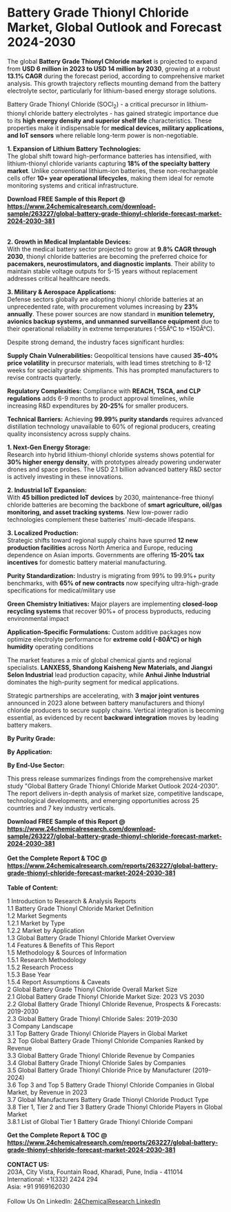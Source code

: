 <h1>Battery Grade Thionyl Chloride Market, Global Outlook and Forecast 2024-2030</h1><p>The global <strong>Battery Grade Thionyl Chloride market</strong> is projected to expand from <strong>USD 6 million in 2023 to USD 14 million by 2030</strong>, growing at a robust <strong>13.1% CAGR</strong> during the forecast period, according to comprehensive market analysis. This growth trajectory reflects mounting demand from the battery electrolyte sector, particularly for lithium-based energy storage solutions.</p><p>Battery Grade Thionyl Chloride (SOCl<sub>2</sub>) - a critical precursor in lithium-thionyl chloride battery electrolytes - has gained strategic importance due to its <strong>high energy density and superior shelf life</strong> characteristics. These properties make it indispensable for <strong>medical devices, military applications, and IoT sensors</strong> where reliable long-term power is non-negotiable.</p><p><strong>1. Expansion of Lithium Battery Technologies:</strong><br>
The global shift toward high-performance batteries has intensified, with lithium-thionyl chloride variants capturing <strong>18% of the specialty battery market</strong>. Unlike conventional lithium-ion batteries, these non-rechargeable cells offer <strong>10+ year operational lifecycles</strong>, making them ideal for remote monitoring systems and critical infrastructure.</p><div><b>Download FREE Sample of this Report @ 
            <a href="https://www.24chemicalresearch.com/download-sample/263227/global-battery-grade-thionyl-chloride-forecast-market-2024-2030-381">
            https://www.24chemicalresearch.com/download-sample/263227/global-battery-grade-thionyl-chloride-forecast-market-2024-2030-381</a></b></div><br><p><strong>2. Growth in Medical Implantable Devices:</strong><br>
With the medical battery sector projected to grow at <strong>9.8% CAGR through 2030</strong>, thionyl chloride batteries are becoming the preferred choice for <strong>pacemakers, neurostimulators, and diagnostic implants</strong>. Their ability to maintain stable voltage outputs for 5-15 years without replacement addresses critical healthcare needs.</p><p><strong>3. Military &amp; Aerospace Applications:</strong><br>
Defense sectors globally are adopting thionyl chloride batteries at an unprecedented rate, with procurement volumes increasing by <strong>23% annually</strong>. These power sources are now standard in <strong>munition telemetry, avionics backup systems, and unmanned surveillance equipment</strong> due to their operational reliability in extreme temperatures (-55Â°C to +150Â°C).</p><p>Despite strong demand, the industry faces significant hurdles:</p><p><strong>Supply Chain Vulnerabilities:</strong> Geopolitical tensions have caused <strong>35-40% price volatility</strong> in precursor materials, with lead times stretching to 8-12 weeks for specialty grade shipments. This has prompted manufacturers to revise contracts quarterly.</p><p><strong>Regulatory Complexities:</strong> Compliance with <strong>REACH, TSCA, and CLP regulations</strong> adds 6-9 months to product approval timelines, while increasing R&amp;D expenditures by <strong>20-25%</strong> for smaller producers.</p><p><strong>Technical Barriers:</strong> Achieving <strong>99.99% purity standards</strong> requires advanced distillation technology unavailable to 60% of regional producers, creating quality inconsistency across supply chains.</p><p><strong>1. Next-Gen Energy Storage:</strong><br>
Research into hybrid lithium-thionyl chloride systems shows potential for <strong>30% higher energy density</strong>, with prototypes already powering underwater drones and space probes. The USD 2.1 billion advanced battery R&amp;D sector is actively investing in these innovations.</p><p><strong>2. Industrial IoT Expansion:</strong><br>
With <strong>45 billion predicted IoT devices</strong> by 2030, maintenance-free thionyl chloride batteries are becoming the backbone of <strong>smart agriculture, oil/gas monitoring, and asset tracking systems</strong>. New low-power radio technologies complement these batteries' multi-decade lifespans.</p><p><strong>3. Localized Production:</strong><br>
Strategic shifts toward regional supply chains have spurred <strong>12 new production facilities</strong> across North America and Europe, reducing dependence on Asian imports. Governments are offering <strong>15-20% tax incentives</strong> for domestic battery material manufacturing.</p><p><strong>Purity Standardization:</strong> Industry is migrating from 99% to 99.9%+ purity benchmarks, with <strong>65% of new contracts</strong> now specifying ultra-high-grade specifications for medical/military use</p><p><strong>Green Chemistry Initiatives:</strong> Major players are implementing <strong>closed-loop recycling systems</strong> that recover 90%+ of process byproducts, reducing environmental impact</p><p><strong>Application-Specific Formulations:</strong> Custom additive packages now optimize electrolyte performance for <strong>extreme cold (-80Â°C) or high humidity</strong> operating conditions</p><p>The market features a mix of global chemical giants and regional specialists. <strong>LANXESS, Shandong Kaisheng New Materials, and Jiangxi Selon Industrial</strong> lead production capacity, while <strong>Anhui Jinhe Industrial</strong> dominates the high-purity segment for medical applications.</p><p>Strategic partnerships are accelerating, with <strong>3 major joint ventures</strong> announced in 2023 alone between battery manufacturers and thionyl chloride producers to secure supply chains. Vertical integration is becoming essential, as evidenced by recent <strong>backward integration</strong> moves by leading battery makers.</p><p><strong>By Purity Grade:</strong></p><p><strong>By Application:</strong></p><p><strong>By End-Use Sector:</strong></p><p>This press release summarizes findings from the comprehensive market study "Global Battery Grade Thionyl Chloride Market Outlook 2024-2030". The report delivers in-depth analysis of market size, competitive landscape, technological developments, and emerging opportunities across 25 countries and 7 key industry verticals.</p><div><b>Download FREE Sample of this Report @ 
            <a href="https://www.24chemicalresearch.com/download-sample/263227/global-battery-grade-thionyl-chloride-forecast-market-2024-2030-381">
            https://www.24chemicalresearch.com/download-sample/263227/global-battery-grade-thionyl-chloride-forecast-market-2024-2030-381</a></b></div><br><div><b>Get the Complete Report & TOC @ 
            <a href="https://www.24chemicalresearch.com/reports/263227/global-battery-grade-thionyl-chloride-forecast-market-2024-2030-381">
            https://www.24chemicalresearch.com/reports/263227/global-battery-grade-thionyl-chloride-forecast-market-2024-2030-381</a></b></div><br>
            <b>Table of Content:</b><p>1 Introduction to Research & Analysis Reports<br />
    1.1 Battery Grade Thionyl Chloride Market Definition<br />
    1.2 Market Segments<br />
        1.2.1 Market by Type<br />
        1.2.2 Market by Application<br />
    1.3 Global Battery Grade Thionyl Chloride Market Overview<br />
    1.4 Features & Benefits of This Report<br />
    1.5 Methodology & Sources of Information<br />
        1.5.1 Research Methodology<br />
        1.5.2 Research Process<br />
        1.5.3 Base Year<br />
        1.5.4 Report Assumptions & Caveats<br />
2 Global Battery Grade Thionyl Chloride Overall Market Size<br />
    2.1 Global Battery Grade Thionyl Chloride Market Size: 2023 VS 2030<br />
    2.2 Global Battery Grade Thionyl Chloride Revenue, Prospects & Forecasts: 2019-2030<br />
    2.3 Global Battery Grade Thionyl Chloride Sales: 2019-2030<br />
3 Company Landscape<br />
    3.1 Top Battery Grade Thionyl Chloride Players in Global Market<br />
    3.2 Top Global Battery Grade Thionyl Chloride Companies Ranked by Revenue<br />
    3.3 Global Battery Grade Thionyl Chloride Revenue by Companies<br />
    3.4 Global Battery Grade Thionyl Chloride Sales by Companies<br />
    3.5 Global Battery Grade Thionyl Chloride Price by Manufacturer (2019-2024)<br />
    3.6 Top 3 and Top 5 Battery Grade Thionyl Chloride Companies in Global Market, by Revenue in 2023<br />
    3.7 Global Manufacturers Battery Grade Thionyl Chloride Product Type<br />
    3.8 Tier 1, Tier 2 and Tier 3 Battery Grade Thionyl Chloride Players in Global Market<br />
        3.8.1 List of Global Tier 1 Battery Grade Thionyl Chloride Compani</p><div><b>Get the Complete Report & TOC @ 
            <a href="https://www.24chemicalresearch.com/reports/263227/global-battery-grade-thionyl-chloride-forecast-market-2024-2030-381">
            https://www.24chemicalresearch.com/reports/263227/global-battery-grade-thionyl-chloride-forecast-market-2024-2030-381</a></b></div><br><b>CONTACT US:</b><br>
            203A, City Vista, Fountain Road, Kharadi, Pune, India - 411014<br>
            International: +1(332) 2424 294<br>
            Asia: +91 9169162030 <br><br>
            Follow Us On LinkedIn: <a href="https://www.linkedin.com/company/24chemicalresearch/">24ChemicalResearch LinkedIn</a>